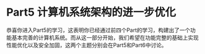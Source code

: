 # Part5 计算机系统架构的进一步优化

恭喜你进入Part5的学习，这表明你已经通过前四个Part的学习，构建出了一个功能基本完善的计算机系统。而从这一部分开始，我们希望在功能完整的基础上实现性能优化以及安全加固，这两个主题分别会在Part5和Part6中讨论。
